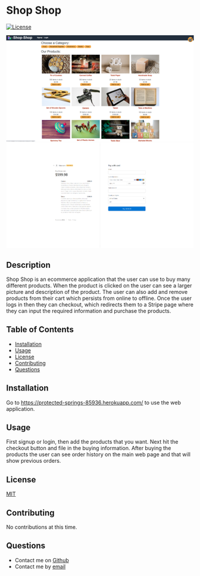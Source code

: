 # Shop Shop

[![License](https://img.shields.io/static/v1?label=License&message=MIT&color=blue)](https://img.shields.io/static/v1?label=License&message=MIT&color=blue)

![storeScreenshot](screenshot/storepage.png)
![checkoutScreenshot](screenshot/checkout.png)

## Description

Shop Shop is an ecommerce application that the user can use to buy many different products. When the product is clicked on the user can see a larger picture and description of the product. The user can also add and remove products from their cart which persists from online to offline. Once the user logs in then they can checkout, which redirects them to a Stripe page where they can input the required information and purchase the products.

## Table of Contents

- [Installation](#installation)
- [Usage](#usage)
- [License](#license)
- [Contributing](#contributing)
- [Questions](#questions)

## Installation

Go to https://protected-springs-85936.herokuapp.com/ to use the web application.

## Usage

First signup or login, then add the products that you want. Next hit the checkout button and file in the buying information. After buying the products the user can see order history on the main web page and that will show previous orders.

## License

[MIT](https://opensource.org/licenses/MIT)

## Contributing

No contributions at this time.

## Questions

- Contact me on [Github](http://www.github.com/DuncanMarten)
- Contact me by [email](mailto:duncanmarten@yahoo.com)
